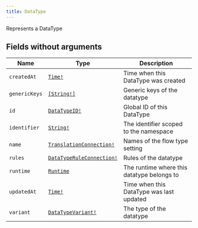 ```yaml
---
title: DataType
---
```


Represents a DataType

## Fields without arguments

| Name | Type | Description |
|------|------|-------------|
| `createdAt` | [`Time!`](../scalar/time.md) | Time when this DataType was created |
| `genericKeys` | [`[String!]`](../scalar/string.md) | Generic keys of the datatype |
| `id` | [`DataTypeID!`](../scalar/datatypeid.md) | Global ID of this DataType |
| `identifier` | [`String!`](../scalar/string.md) | The identifier scoped to the namespace |
| `name` | [`TranslationConnection!`](../object/translationconnection.md) | Names of the flow type setting |
| `rules` | [`DataTypeRuleConnection!`](../object/datatyperuleconnection.md) | Rules of the datatype |
| `runtime` | [`Runtime`](../object/runtime.md) | The runtime where this datatype belongs to |
| `updatedAt` | [`Time!`](../scalar/time.md) | Time when this DataType was last updated |
| `variant` | [`DataTypeVariant!`](../enum/datatypevariant.md) | The type of the datatype |

